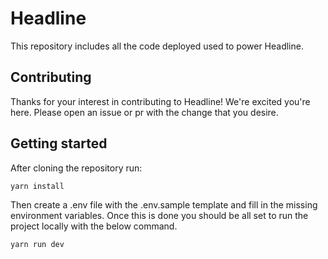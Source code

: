 # Headline

This repository includes all the code deployed used to power Headline.

## Contributing

Thanks for your interest in contributing to Headline! We're excited you're here. Please open an issue or pr with the change that you desire.

## Getting started

After cloning the repository run:

```
yarn install
```

Then create a .env file with the .env.sample template and
fill in the missing environment variables. Once this is
done you should be all set to run the project locally
with the below command.

```
yarn run dev
```
